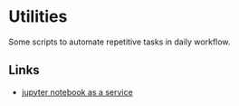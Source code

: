 # Utilities

Some scripts to automate repetitive tasks in daily workflow.

## Links
* [jupyter notebook as a service](start_jupyter_notebook_as_a_service.md)
